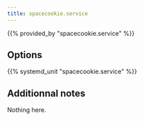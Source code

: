 ```yaml
---
title: spacecookie.service
---
```


{{% provided_by "spacecookie.service" %}}

## Options

{{% systemd_unit "spacecookie.service" %}}

## Additionnal notes

Nothing here.